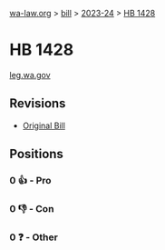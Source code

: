 [wa-law.org](/) > [bill](/bill/) > [2023-24](/bill/2023-24/) > [HB 1428](/bill/2023-24/hb/1428/)

# HB 1428
[leg.wa.gov](https://app.leg.wa.gov/billsummary?BillNumber=1428&Year=2023&Initiative=false)

## Revisions
* [Original Bill](1/)

## Positions
### 0 👍 - Pro

### 0 👎 - Con

### 0 ❓ - Other
